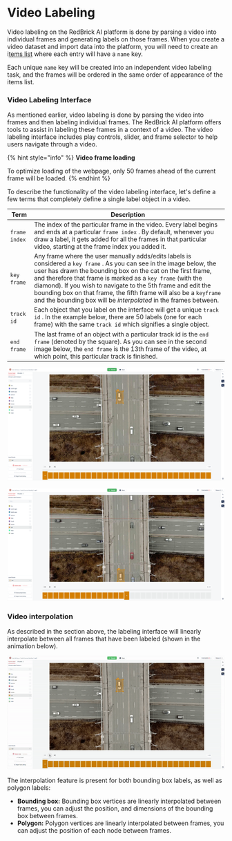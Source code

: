 # Video Labeling

Video labeling on the RedBrick AI platform is done by parsing a video into individual frames and generating labels on those frames. When you create a video dataset and import data into the platform, you will need to create an i[tems list](../projects/importing-data/#items-list) where each entry will have a `name` key.

Each unique `name` key will be created into an independent video labeling task, and the frames will be ordered in the same order of appearance of the items list.

### Video Labeling Interface

As mentioned earlier, video labeling is done by parsing the video into frames and then labeling individual frames. The RedBrick AI platform offers tools to assist in labeling these frames in a context of a video. The video labeling interface includes play controls, slider, and frame selector to help users navigate through a video.

{% hint style="info" %}
**Video frame loading**

To optimize loading of the webpage, only 50 frames ahead of the current frame will be loaded.&#x20;
{% endhint %}

To describe the functionality of the video labeling interface, let's define a few terms that completely define a single label object in a video.

| Term                   | Description                                                                                                                                                                                                                                                                                                                                                                                                                                                     |
| ---------------------- | --------------------------------------------------------------------------------------------------------------------------------------------------------------------------------------------------------------------------------------------------------------------------------------------------------------------------------------------------------------------------------------------------------------------------------------------------------------- |
| `frame index`          | The index of the particular frame in the video. Every label begins and ends at a particular `frame index` . By default, whenever you draw a label, it gets added for all the frames in that particular video, starting at the frame index you added it.                                                                                                                                                                                                         |
| `key frame`            | Any frame where the user manually adds/edits labels is considered a `key frame` . As you can see in the image below, the user has drawn the bounding box on the cat on the first frame, and therefore that frame is marked as a `key frame` (with the diamond). If you wish to navigate to the 5th frame and edit the bounding box on that frame, the fifth frame will also be a `keyframe` and the bounding box will be _interpolated_ in the frames between.  |
| `track id`             | Each object that you label on the interface will get a unique `track id` . In the example below, there are 50 labels (one for each frame) with the same `track id` which signifies a single object.                                                                                                                                                                                                                                                             |
| `end frame`            | The last frame of an object with a particular track id is the `end frame` (denoted by the square). As you can see in the second image below, the `end frame` is the 13th frame of the video, at which point, this particular track is finished.                                                                                                                                                                                                                 |

![Video Labeling Interface - Key Frame](<../.gitbook/assets/video-labeling-interface (1).png>)

![Video Labeling Interface - End Frame](<../.gitbook/assets/video-labeling-interface-end-frame (1).png>)

### Video interpolation

As described in the section above, the labeling interface will linearly interpolate between all frames that have been labeled (shown in the animation below).&#x20;

![Video Bounding Box interpolation](../.gitbook/assets/video-interpolation.gif)

The interpolation feature is present for both bounding box labels, as well as polygon labels:&#x20;

* **Bounding box:** Bounding box vertices are linearly interpolated between frames, you can adjust the position, and dimensions of the bounding box between frames.&#x20;
* **Polygon:** Polygon vertices are linearly interpolated between frames, you can adjust the position of each node between frames.&#x20;
